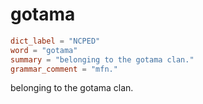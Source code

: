 # gotama

``` toml
dict_label = "NCPED"
word = "gotama"
summary = "belonging to the gotama clan."
grammar_comment = "mfn."
```

belonging to the gotama clan.

